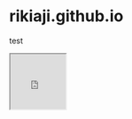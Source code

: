 # rikiaji.github.io
test
<iframe src="https://github.com" width="100" height="100"></iframe>
<script>
         window.addEventListener("message",
         function (e) {
            if (e.origin !== 'https://github.com') { return; }
               alert(e.data);
            },false);
     </script>
